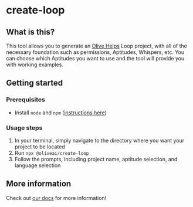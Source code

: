 # create-loop

## What is this?

This tool allows you to generate an [Olive Helps](https://www.oliveai.dev/) Loop project, with all of the necessary foundation
such as permissions, Aptitudes, Whispers, etc. You can choose which Aptitudes you want to use and
the tool will provide you with working examples.

## Getting started

### Prerequisites

- Install `node` and `npm` ([instructions here](https://docs.npmjs.com/downloading-and-installing-node-js-and-npm))

### Usage steps

1. In your terminal, simply navigate to the directory where you want your project to be located
2. Run `npx @oliveai/create-loop`
3. Follow the prompts, including project name, aptitude selection, and language selection

## More information

Check out [our docs](https://docs.oliveai.dev/ldk/your-first-loop/creating-a-loop) for more information!
